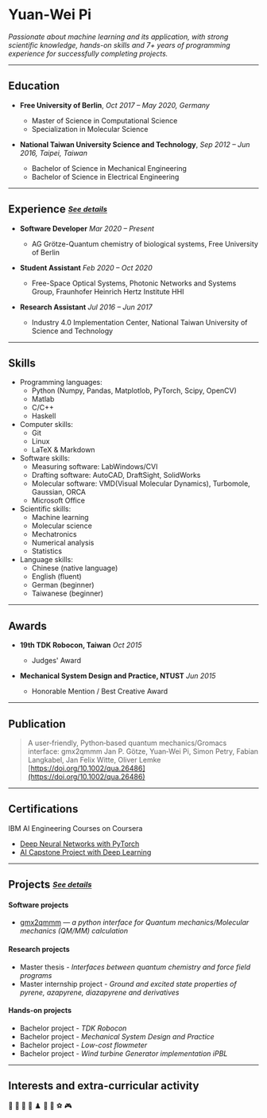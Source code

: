 # Yuan-Wei Pi

_Passionate about machine learning and its application, with strong scientific knowledge, hands-on skills and 7+ years of programming experience for successfully completing projects._

---
<!--You can use the [editor on GitHub](https://github.com/yuap94/yuap94/edit/gh-pages/index.md) to maintain and preview the content for your website in Markdown files.-->

<!--Whenever you commit to this repository, GitHub Pages will run [Jekyll](https://jekyllrb.com/) to rebuild the pages in your site, from the content in your Markdown files.-->

## Education

- **Free University of Berlin**, _Oct 2017 – May 2020, Germany_
  - Master of Science in Computational Science 
  - Specialization in Molecular Science

- **National Taiwan University Science and Technology**, _Sep 2012 – Jun 2016, Taipei, Taiwan_
  - Bachelor of Science in Mechanical Engineering 
  - Bachelor of Science in Electrical Engineering


---

## Experience  <sub><sup>[_See details_](experience)</sup></sub>

- **Software Developer**  _Mar 2020 – Present_
  - AG Grötze-Quantum chemistry of biological systems, Free University of Berlin

- **Student Assistant** _Feb 2020 – Oct 2020_
  - Free-Space Optical Systems, Photonic Networks and Systems Group, Fraunhofer Heinrich Hertz Institute HHI
  
- **Research Assistant** _Jul 2016 – Jun 2017_
  - Industry 4.0 Implementation Center, National Taiwan University of Science and Technology
  
---

## Skills
- Programming languages: 
  - Python (Numpy, Pandas, Matplotlob, PyTorch, Scipy, OpenCV) 
  - Matlab
  - C/C++
  - Haskell
- Computer skills: 
  - Git 
  - Linux 
  - LaTeX & Markdown
- Software skills: 
  - Measuring software: LabWindows/CVI
  - Drafting software: AutoCAD, DraftSight, SolidWorks
  - Molecular software: VMD(Visual Molecular Dynamics), Turbomole, Gaussian, ORCA
  - Microsoft Office
- Scientific skills: 
  - Machine learning
  - Molecular science 
  - Mechatronics
  - Numerical analysis
  - Statistics
- Language skills: 
  - Chinese (native language)
  - English (fluent)
  - German (beginner)
  - Taiwanese (beginner)

---

## Awards

- **19th TDK Robocon, Taiwan** _Oct 2015_
  - Judges' Award

- **Mechanical System Design and Practice, NTUST** _Jun 2015_
  - Honorable Mention / Best Creative Award


---

## Publication

> A user‐friendly, Python‐based quantum mechanics/Gromacs interface: gmx2qmmm
> Jan P. Götze, Yuan‐Wei Pi, Simon Petry, Fabian Langkabel,  Jan Felix Witte, Oliver Lemke
> [https://doi.org/10.1002/qua.26486](https://doi.org/10.1002/qua.26486)

---

## Certifications
IBM AI Engineering Courses on Coursera
- [Deep Neural Networks with PyTorch](https://www.coursera.org/account/accomplishments/certificate/66HWK2LF8EC7)
- [AI Capstone Project with Deep Learning](https://www.coursera.org/account/accomplishments/certificate/SMEEPHMJGTUS)

---


## Projects  <sub><sup> [_See details_](projects)</sup></sub>

#### Software projects

- [gmx2qmmm](https://github.com/gmx2qmmm/gmx2qmmm_portable) — _a python interface for Quantum mechanics/Molecular mechanics (QM/MM) calculation_

#### Research projects
- Master thesis - _Interfaces between quantum chemistry and force field programs_
- Master internship project - _Ground and excited state properties of pyrene, azapyrene, diazapyrene and derivatives_

#### Hands-on projects
- Bachelor project - _TDK Robocon_
- Bachelor project - _Mechanical System Design and Practice_
- Bachelor project - _Low-cost flowmeter_
- Bachelor project - _Wind turbine Generator implementation iPBL_

---

## Interests and extra-curricular activity
🎼 🎻 🎹 📖 ♟️ 🚴 🏀 ⚽ 🎮 

<!--For more details see [GitHub Flavored Markdown](https://guides.github.com/features/mastering-markdown/).-->

<!--### Jekyll Themes-->

<!--Your Pages site will use the layout and styles from the Jekyll theme you have selected in your [repository settings](https://github.com/yuap94/yuap94/settings). The name of this theme is saved in the Jekyll `_config.yml` configuration file.-->

<!--### Support or Contact-->

<!--Having trouble with Pages? Check out our [documentation](https://docs.github.com/categories/github-pages-basics/) or [contact support](https://support.github.com/contact) and we’ll help you sort it out.-->
